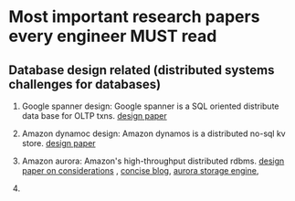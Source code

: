 # Most important research papers every engineer MUST read

## Database design related (distributed systems challenges for databases)

  1. Google spanner design: Google spanner is a SQL oriented distribute data base for OLTP txns. [design paper](https://static.googleusercontent.com/media/research.google.com/en//archive/spanner-osdi2012.pdf)

 2. Amazon dynamoc design: Amazon dynamos is a distributed no-sql kv store. [design paper](https://www.allthingsdistributed.com/files/amazon-dynamo-sosp2007.pdf)

 3. Amazon aurora: Amazon's high-throughput distributed rdbms. [design paper on considerations](https://github.com/diegopacheco/notes/blob/master/paper_reviews/aws_aurora/diegopacheco_paper_review_Amazon_Aurora_Design_Considerations_for_High_Throughput_CloudNative_RelationalDatabases.pdf.pdf) , [concise blog](https://blog.acolyer.org/2019/03/25/amazon-aurora-design-considerations-for-high-throughput-cloud-native-relational-databases/), [aurora storage engine](https://aws.amazon.com/blogs/database/introducing-the-aurora-storage-engine/), 
 
 4. 
 
 
